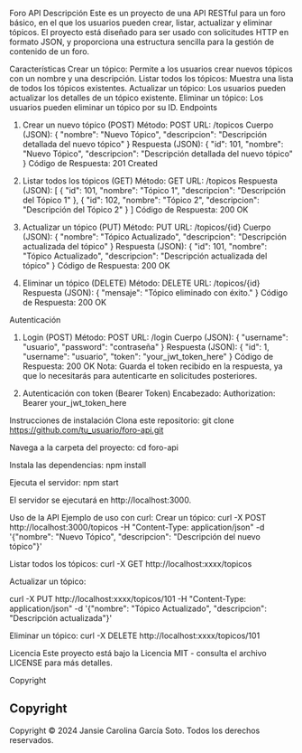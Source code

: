 Foro API
Descripción
Este es un proyecto de una API RESTful para un foro básico, en el que los usuarios pueden crear, listar, actualizar y eliminar tópicos. El proyecto está diseñado para ser usado con solicitudes HTTP en formato JSON, y proporciona una estructura sencilla para la gestión de contenido de un foro.

Características
Crear un tópico: Permite a los usuarios crear nuevos tópicos con un nombre y una descripción.
Listar todos los tópicos: Muestra una lista de todos los tópicos existentes.
Actualizar un tópico: Los usuarios pueden actualizar los detalles de un tópico existente.
Eliminar un tópico: Los usuarios pueden eliminar un tópico por su ID.
Endpoints
1. Crear un nuevo tópico (POST)
Método: POST
URL: /topicos
Cuerpo (JSON):
{ "nombre": "Nuevo Tópico", "descripcion": "Descripción detallada del nuevo tópico" }
Respuesta (JSON):
{ "id": 101, "nombre": "Nuevo Tópico", "descripcion": "Descripción detallada del nuevo tópico" }
Código de Respuesta: 201 Created

2. Listar todos los tópicos (GET)
Método: GET
URL: /topicos
Respuesta (JSON):
[ { "id": 101, "nombre": "Tópico 1", "descripcion": "Descripción del Tópico 1" }, { "id": 102, "nombre": "Tópico 2", "descripcion": "Descripción del Tópico 2" } ]
Código de Respuesta: 200 OK

3. Actualizar un tópico (PUT)
Método: PUT
URL: /topicos/{id}
Cuerpo (JSON):
{ "nombre": "Tópico Actualizado", "descripcion": "Descripción actualizada del tópico" }
Respuesta (JSON):
{ "id": 101, "nombre": "Tópico Actualizado", "descripcion": "Descripción actualizada del tópico" }
Código de Respuesta: 200 OK

4. Eliminar un tópico (DELETE)
Método: DELETE
URL: /topicos/{id}
Respuesta (JSON):
{ "mensaje": "Tópico eliminado con éxito." }
Código de Respuesta: 200 OK

Autenticación
1. Login (POST)
Método: POST
URL: /login
Cuerpo (JSON):
{ "username": "usuario", "password": "contraseña" }
Respuesta (JSON):
{ "id": 1, "username": "usuario", "token": "your_jwt_token_here" }
Código de Respuesta: 200 OK
Nota: Guarda el token recibido en la respuesta, ya que lo necesitarás para autenticarte en solicitudes posteriores.

2. Autenticación con token (Bearer Token)
Encabezado:
Authorization: Bearer your_jwt_token_here

Instrucciones de instalación
Clona este repositorio: git clone https://github.com/tu_usuario/foro-api.git

Navega a la carpeta del proyecto: cd foro-api

Instala las dependencias: npm install

Ejecuta el servidor: npm start

El servidor se ejecutará en http://localhost:3000.

Uso de la API
Ejemplo de uso con curl:
Crear un tópico:
curl -X POST http://localhost:3000/topicos -H "Content-Type: application/json" -d '{"nombre": "Nuevo Tópico", "descripcion": "Descripción del nuevo tópico"}'

Listar todos los tópicos:
curl -X GET http://localhost:xxxx/topicos

Actualizar un tópico:

curl -X PUT http://localhost:xxxx/topicos/101 -H "Content-Type: application/json" -d '{"nombre": "Tópico Actualizado", "descripcion": "Descripción actualizada"}'

Eliminar un tópico:
curl -X DELETE http://localhost:xxxx/topicos/101

Licencia
Este proyecto está bajo la Licencia MIT - consulta el archivo LICENSE para más detalles.

Copyright
## Copyright  
Copyright © 2024 Jansie Carolina García Soto. Todos los derechos reservados.





